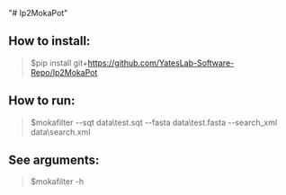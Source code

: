 "# Ip2MokaPot" 

## How to install:

>$pip install git+https://github.com/YatesLab-Software-Repo/Ip2MokaPot

## How to run:

>$mokafilter --sqt data\test.sqt --fasta data\test.fasta --search_xml data\search.xml

## See arguments:

>$mokafilter -h
